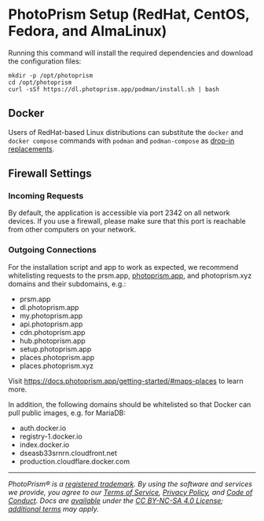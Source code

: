 # PhotoPrism Setup (RedHat, CentOS, Fedora, and AlmaLinux)

Running this command will install the required dependencies and download the configuration files:

```
mkdir -p /opt/photoprism
cd /opt/photoprism
curl -sSf https://dl.photoprism.app/podman/install.sh | bash
```

## Docker

Users of RedHat-based Linux distributions can substitute the `docker` and `docker compose` commands with `podman` and `podman-compose` as [drop-in replacements](https://docs.photoprism.app/getting-started/troubleshooting/docker/#redhat-linux).

## Firewall Settings

### Incoming Requests

By default, the application is accessible via port 2342 on all network devices. If you use a firewall, please make sure that this port is reachable from other computers on your network.

### Outgoing Connections

For the installation script and app to work as expected, we recommend whitelisting requests to the prsm.app, [photoprism.app](https://photoprism.app), and photoprism.xyz domains and their subdomains, e.g.:

- prsm.app
- dl.photoprism.app
- my.photoprism.app
- api.photoprism.app
- cdn.photoprism.app
- hub.photoprism.app
- setup.photoprism.app
- places.photoprism.app
- places.photoprism.xyz

Visit https://docs.photoprism.app/getting-started/#maps-places to learn more.

In addition, the following domains should be whitelisted so that Docker can pull public images, e.g. for MariaDB:

- auth.docker.io
- registry-1.docker.io
- index.docker.io
- dseasb33srnrn.cloudfront.net
- production.cloudflare.docker.com

----

*PhotoPrism® is a [registered trademark](https://photoprism.app/trademark). By using the software and services we provide, you agree to our [Terms of Service](https://photoprism.app/terms), [Privacy Policy](https://photoprism.app/privacy), and [Code of Conduct](https://photoprism.app/code-of-conduct). Docs are [available](https://link.photoprism.app/github-docs) under the [CC BY-NC-SA 4.0 License](https://creativecommons.org/licenses/by-nc-sa/4.0/); [additional terms](https://github.com/photoprism/photoprism/blob/develop/assets/README.md) may apply.*